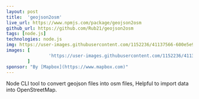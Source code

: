 ```yaml
---
layout: post
title:  'geojson2osm'
live_url: https://www.npmjs.com/package/geojson2osm
github_url: https://github.com/Rub21/geojson2osm
tags: [node.js]
technologies: node.js
img: https://user-images.githubusercontent.com/1152236/41137566-600e5e9c-6aa1-11e8-945e-fd25663e5dba.png
images: [
                'https://user-images.githubusercontent.com/1152236/41137566-600e5e9c-6aa1-11e8-945e-fd25663e5dba.png'
        ]
sponsor: "By [Mapbox](https://www.mapbox.com)"
---
```

Node CLI tool to convert geojson files into osm files, Helpful to import data into OpenStreetMap.
